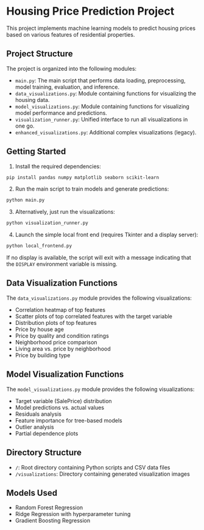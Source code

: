 # Housing Price Prediction Project

This project implements machine learning models to predict housing prices based on various features of residential properties.

## Project Structure

The project is organized into the following modules:

- `main.py`: The main script that performs data loading, preprocessing, model training, evaluation, and inference.
- `data_visualizations.py`: Module containing functions for visualizing the housing data.
- `model_visualizations.py`: Module containing functions for visualizing model performance and predictions.
- `visualization_runner.py`: Unified interface to run all visualizations in one go.
- `enhanced_visualizations.py`: Additional complex visualizations (legacy).

## Getting Started

1. Install the required dependencies:
```bash
pip install pandas numpy matplotlib seaborn scikit-learn
```

2. Run the main script to train models and generate predictions:
```bash
python main.py
```

3. Alternatively, just run the visualizations:
```bash
python visualization_runner.py
```

4. Launch the simple local front end (requires Tkinter and a display server):
```bash
python local_frontend.py
```
If no display is available, the script will exit with a message indicating that
the `DISPLAY` environment variable is missing.

## Data Visualization Functions

The `data_visualizations.py` module provides the following visualizations:

- Correlation heatmap of top features
- Scatter plots of top correlated features with the target variable
- Distribution plots of top features
- Price by house age
- Price by quality and condition ratings
- Neighborhood price comparison
- Living area vs. price by neighborhood
- Price by building type

## Model Visualization Functions

The `model_visualizations.py` module provides the following visualizations:

- Target variable (SalePrice) distribution
- Model predictions vs. actual values
- Residuals analysis
- Feature importance for tree-based models
- Outlier analysis
- Partial dependence plots

## Directory Structure

- `/`: Root directory containing Python scripts and CSV data files
- `/visualizations`: Directory containing generated visualization images

## Models Used

- Random Forest Regression
- Ridge Regression with hyperparameter tuning
- Gradient Boosting Regression


